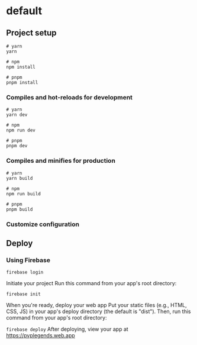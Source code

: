 # default

## Project setup

```
# yarn
yarn

# npm
npm install

# pnpm
pnpm install
```

### Compiles and hot-reloads for development

```
# yarn
yarn dev

# npm
npm run dev

# pnpm
pnpm dev
```

### Compiles and minifies for production

```
# yarn
yarn build

# npm
npm run build

# pnpm
pnpm build
```

### Customize configuration

## Deploy

### Using Firebase

`firebase login`

Initiate your project
Run this command from your app's root directory:

`firebase init`

When you're ready, deploy your web app
Put your static files (e.g., HTML, CSS, JS) in your app's deploy directory (the default is "dist"). Then, run this command from your app's root directory:

`firebase deploy`
After deploying, view your app at https://pvplegends.web.app

